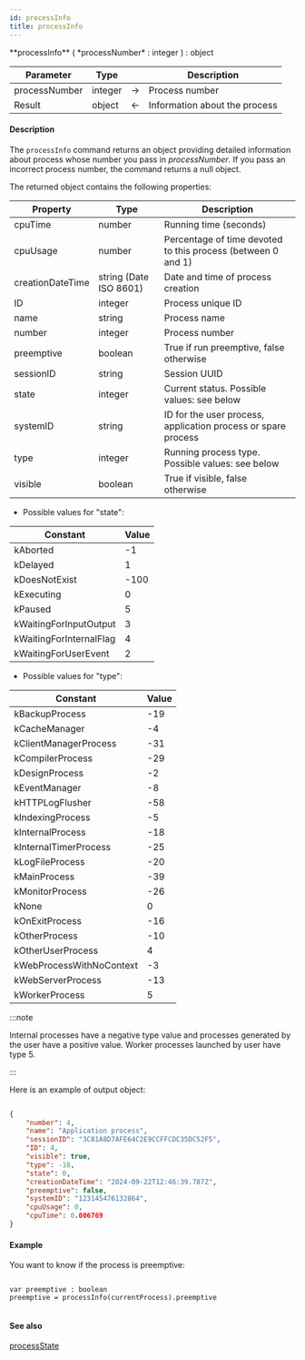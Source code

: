 ```yaml
---
id: processInfo
title: processInfo
---
```


<!-- REF #_command_.processInfo.Syntax -->**processInfo** ( *processNumber* : integer ) : object<!-- END REF -->


<!-- REF #_command_.processInfo.Params -->
|Parameter|Type||Description|
|---------|--- |:---:|------|
|processNumber|integer|-> |Process number|
|Result|object|<-|Information about the process|
<!-- END REF -->

#### Description

The `processInfo` command <!-- REF #_command_.processInfo.Summary -->returns an object providing detailed information about process whose number you pass in *processNumber*<!-- END REF -->. If you pass an incorrect process number, the command returns a null object.

The returned object contains the following properties:

|Property|Type|Description|
|---|----|-----|
|cpuTime|number|Running time (seconds)|
|cpuUsage|number|Percentage of time devoted to this process (between 0 and 1)|
|creationDateTime|string (Date ISO 8601)|Date and time of process creation|
|ID|integer|Process unique ID|
|name|string|Process name|
|number|integer|Process number|
|preemptive|boolean|True if run preemptive, false otherwise|
|sessionID|string|Session UUID|
|state|integer|Current status. Possible values: see below|
|systemID|string|ID for the user process, application process or spare process|
|type|integer|Running process type. Possible values: see below|
|visible|boolean|True if visible, false otherwise|

- Possible values for "state":

|Constant|Value|
|---|---|
|kAborted|-1|
|kDelayed|1|
|kDoesNotExist|-100|
|kExecuting|0|
|kPaused|5|
|kWaitingForInputOutput|3|
|kWaitingForInternalFlag|4|
|kWaitingForUserEvent|2|


- Possible values for "type":

|Constant|Value|
|---|---|
|kBackupProcess|-19|
|kCacheManager|-4|
|kClientManagerProcess|-31|
|kCompilerProcess|-29|
|kDesignProcess|-2|
|kEventManager|-8|
|kHTTPLogFlusher|-58|
|kIndexingProcess|-5|
|kInternalProcess|-18|
|kInternalTimerProcess|-25|
|kLogFileProcess|-20|
|kMainProcess|-39|
|kMonitorProcess|-26|
|kNone|0|
|kOnExitProcess|-16|
|kOtherProcess|-10|
|kOtherUserProcess|4|
|kWebProcessWithNoContext|-3|
|kWebServerProcess|-13|
|kWorkerProcess|5|


:::note

Internal processes have a negative type value and processes generated by the user have a positive value. Worker processes launched by user have type 5.

:::


Here is an example of output object:

```json

{
    "number": 4,
    "name": "Application process",
    "sessionID": "3C81A8D7AFE64C2E9CCFFCDC35DC52F5",
    "ID": 4,
    "visible": true,
    "type": -18,
    "state": 0,
    "creationDateTime": "2024-09-22T12:46:39.787Z",
    "preemptive": false,
    "systemID": "123145476132864",
    "cpuUsage": 0,
    "cpuTime": 0.006769
}

```

#### Example

You want to know if the process is preemptive:

```qs

var preemptive : boolean
preemptive = processInfo(currentProcess).preemptive


```

#### See also 

[processState](processState.md)  

